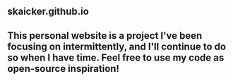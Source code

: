 ## skaicker.github.io

This personal website is a project I've been focusing on intermittently, and I'll continue to do so when I have time.
Feel free to use my code as open-source inspiration!
--
